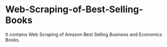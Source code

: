 # Web-Scraping-of-Best-Selling-Books
It contains Web Scraping of Amazon Best Selling Business and Economics Books. 
